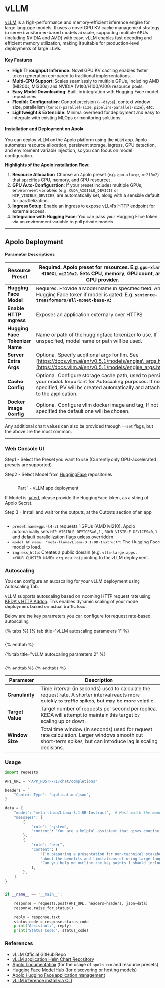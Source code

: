 # vLLM

[vLLM](https://github.com/vllm-project/vllm) is a high-performance and memory-efficient inference engine for large language models. It uses a novel GPU KV cache management strategy to serve transformer-based models at scale, supporting multiple GPUs (including NVIDIA and AMD) with ease. vLLM enables fast decoding and efficient memory utilization, making it suitable for production-level deployments of large LLMs.

#### Key Features

* **High Throughput Inference**: Novel GPU KV caching enables faster token generation compared to traditional implementations.
* **Multi-GPU Support**: Scales seamlessly to multiple GPUs, including AMD (MI200s, MI300s) and NVIDIA (V100/H100/A100) resource pools.
* **Easy Model Downloading**: Built-in integration with Hugging Face model repositories.
* **Flexible Configuration**: Control precision (`--dtype`), context window size, parallelism (`tensor-parallel-size`, `pipeline-parallel-size`), etc.
* **Lightweight & Extensible**: Minimal overhead for deployment and easy to integrate with existing MLOps or monitoring solutions.

#### Installation and Deployment on Apolo

You can deploy vLLM on the Apolo platform using the **`vLLM`** app. Apolo automates resource allocation, persistent storage, ingress, GPU detection, and environment variable injection, so you can focus on model configuration.

**Highlights of the Apolo Installation Flow**:

1. **Resource Allocation**: Choose an Apolo preset (e.g. `gpu-xlarge`, `mi210x2`) that specifies CPU, memory, and GPU resources.
2. **GPU Auto-Configuration**: If your preset includes multiple GPUs, environment variables (e.g. `CUDA_VISIBLE_DEVICES` or `HIP_VISIBLE_DEVICES`) are automatically set, along with a sensible default for parallelization.
3. **Ingress Setup**: Enable an ingress to expose vLLM’s HTTP endpoint for external access.
4. **Integration with Hugging Face**: You can pass your Hugging Face token via an environment variable to pull private models.



***

## Apolo Deployment

#### Parameter Descriptions

| **Resource Preset**             | Required. Apolo preset for resources. E.g. **`gpu-xlarge`**, `H100X1`, `mi210x2`. Sets CPU, memory, GPU count, and GPU provider.                                                            |
| ------------------------------- | ------------------------------------------------------------------------------------------------------------------------------------------------------------------------------------------- |
| **Hugging Face Model**          | Required. Provide a Model Name in specified field. And Hugging Face token if model is gated. E.g.  **`sentence-transformers/all-mpnet-base-v2`**                                            |
| **Enable HTTP Ingress**         | Exposes an application externally over HTTPS                                                                                                                                                |
| **Hugging Face Tokenizer Name** | Name or path of the huggingface tokenizer to use. If unspecified, model name or path will be used.                                                                                          |
| **Server Extra Args**           | Optional. Specify additional args for llm. See [https://docs.vllm.ai/en/v0.5.1/models/engine\_args.html](https://docs.vllm.ai/en/v0.5.1/models/engine_args.html)                            |
| **Cache Config**                | Optional. Configure storage cache path, used to persist your model. Important for Autoscaling purposes. If not specified, PV will be created automatically and attached to the application. |
| **Docker Image Config**         | Optional. Configure vllm docker image and tag, If not specified the default one will be chosen.                                                                                             |

Any additional chart values can also be provided through `--set` flags, but the above are the most common.

***

### Web Console UI

Step1 - Select the Preset you want to use (Currently only GPU-accelerated presets are supported)

Step2 - Select Model from [HuggingFace](https://huggingface.co/) repositories

<figure><img src="../../../../../.gitbook/assets/image (7) (1) (1).png" alt=""><figcaption><p>Part 1 - vLLM app deployment</p></figcaption></figure>

If Model is [gated](https://huggingface.co/docs/hub/en/models-gated), please provide the HuggingFace token, as a string of Apolo Secret.

Step 3 - Install and wait for the outputs, at the Outputs section of an app

<figure><img src="../../../../../.gitbook/assets/image (8) (1).png" alt=""><figcaption></figcaption></figure>

* `preset.name=gpu-l4-x1` requests 1 GPUs (AMD MI210). Apolo automatically sets `HIP_VISIBLE_DEVICES=0,1` , `ROCR_VISIBLE_DEVICES=0,1`  and default parallelization flags unless overridden.
* `model_hf_name: "meta-llama/Llama-3.1-8B-Instruct"`: The Hugging Face model to load.
* `ingress_http`: Creates a public domain (e.g. `vllm-large.apps.<YOUR_CLUSTER_NAME>.org.neu.ro`) pointing to the vLLM deployment.

### Autoscaling

You can configure an autoscaling for your vLLM deployment using Autoscaling Tab.

vLLM supports autoscaling based on incoming HTTP request rate using [KEDA's HTTP Addon](https://github.com/kedacore/http-add-on). This enables dynamic scaling of your model deployment based on actual traffic load.

Below are the key parameters you can configure for request rate-based autoscaling:

{% tabs %}
{% tab title="vLLM autoscaling parameters 1" %}
<figure><img src="../../../../../.gitbook/assets/image (65).png" alt=""><figcaption></figcaption></figure>
{% endtab %}

{% tab title="vLLM autoscaling parameters 2" %}
<figure><img src="../../../../../.gitbook/assets/image (64).png" alt=""><figcaption></figcaption></figure>
{% endtab %}
{% endtabs %}

| Parameter        | Description                                                                                                                                                |
| ---------------- | ---------------------------------------------------------------------------------------------------------------------------------------------------------- |
| **Granularity**  | Time interval (in seconds) used to calculate the request rate. A shorter interval reacts more quickly to traffic spikes, but may be more volatile.         |
| **Target Value** | Target number of requests per second per replica. KEDA will attempt to maintain this target by scaling up or down.                                         |
| **Window Size**  | Total time window (in seconds) used for request rate calculation. Larger windows smooth out short-term spikes, but can introduce lag in scaling decisions. |

### Usage

```python
import requests

API_URL = "<APP_HOST>/v1/chat/completions"

headers = {
    "Content-Type": "application/json",
}

data = {
    "model": "meta-llama/Llama-3.1-8B-Instruct",  # Must match the model name loaded by vLLM
    "messages": [
        {
            "role": "system",
            "content": "You are a helpful assistant that gives concise and clear answers.",
        },
        {
            "role": "user",
            "content": (
                "I'm preparing a presentation for non-technical stakeholders "
                "about the benefits and limitations of using large language models in our customer support workflows. "
                "Can you help me outline the key points I should include, with clear, jargon-free explanations and practical examples?"
            ),
        },
    ]
}


if __name__ == '__main__':

    response = requests.post(API_URL, headers=headers, json=data)
    response.raise_for_status()

    reply = response.text
    status_code = response.status_code
    print("Assistant:", reply)
    print("Status Code:", status_code)
```

### References

* [vLLM Official GitHub Repo](https://github.com/vllm-project/vllm)
* [vLLM application Helm Chart Repository](https://github.com/neuro-inc/app-llm-inference)
* [Apolo Documentation](https://docs.apolo.us/apolo-cli/commands/shortcuts#usage-16) (for the usage of `apolo run` and resource presets)
* [Hugging Face Model Hub](https://huggingface.co/) (for discovering or hosting models)
* [Apolo Hugging Face application management](../hugging-face.md)
* [vLLM inference install via CLI](../../../../../apolo-concepts-cli/apps/installable-apps/available-apps/vllm-inference.md)

